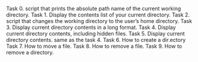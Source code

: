 Task 0.
script that prints the absolute path name of the current working directory.
Task 1.
Display the contents list of your current directory.
Task 2.
script that changes the working directory to the user’s home directory.
Task 3.
Display current directory contents in a long format.
Task 4.
Display current directory contents, including hidden files.
Task 5.
Display current directory contents. same as the task 4.
Task 6. 
How to create a dir.ectory
Task 7.
How to move a file.
Task 8.
How to remove a file.
Task 9.
How to remove a directory.
